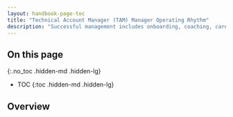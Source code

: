 ```yaml
---
layout: handbook-page-toc
title: "Technical Account Manager (TAM) Manager Operating Rhythm"
description: "Successful management includes onboarding, coaching, career development and performance management"
---
```


## On this page
{:.no_toc .hidden-md .hidden-lg}

- TOC
{:toc .hidden-md .hidden-lg}

## Overview

